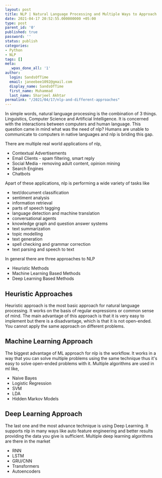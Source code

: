 ```yaml
---
layout: post
title: NLP | Natural Language Processing and Multiple Ways to Approach it
date: 2021-04-17 20:52:55.000000000 +05:00
type: post
parent_id: '0'
published: true
password: ''
status: publish
categories:
- Python
- NLP
tags: []
meta:
  _wpas_done_all: '1'
author:
  login: SandsOfTime
  email: janeebee1092@gmail.com
  display_name: SandsOfTime
  first_name: Muhammad
  last_name: Sharjeel Akhtar
permalink: "/2021/04/17/nlp-and-different-approaches"
---
```

In simple words, natural language processing is the combination of 3 things. Linguistics, Computer Science and Artificial Intelligence. It is concerned with the interactions between computers and human language. This question came in mind what was the need of nlp? Humans are unable to communicate to computers in native languages and nlp is briding this gap.

There are multiple real world applications of nlp,

* Contextual Advertisements
* Email Clients - spam filtering, smart reply
* Social Media - removing adult content, opinion mining
* Search Engines
* Chatbots

Apart of these applications, nlp is performing a wide variety of tasks like

* text/document classification
* sentiment  analysis
* information retrieval
* parts of speech tagging
* language detection and machine translation
* conversational agents
* knowledge graph and question answer systems
* text summarization
* topic modelling
* text generation
* spell checking and grammar correction
* text parsing and speech to text

In general there are three approaches to NLP

* Heuristic Methods
* Machine Learning Based Methods
* Deep Learning Based Methods

## Heuristic Approaches

Heuristic approach is the most basic approach for natural language processing. It works on the basis of regular expressions or common sense of mind. The main advantage of this approach is that it is very easy to implement but there is a disadvantage, which is that it is not open-ended. You cannot apply the same approach on different problems.

## Machine Learning Approach

The biggest advantage of ML approach for nlp is the workflow. It works in a way that you can solve multiple problems using the same technique thus it's easy to solve open-ended problems with it. Multiple algorithms are used in ml like,

* Naive Bayes
* Logistic Regression
* SVM
* LDA
* Hidden Markov Models

## Deep Learning Approach

The last one and the most advance technique is using Deep Learning. It supports nlp in many ways like auto feature engineering and better results providing the data you give is sufficient. Multiple deep learning algorithms are there in the market

* RNN
* LSTM
* GRU/CNN
* Transformers
* Autoencoders
